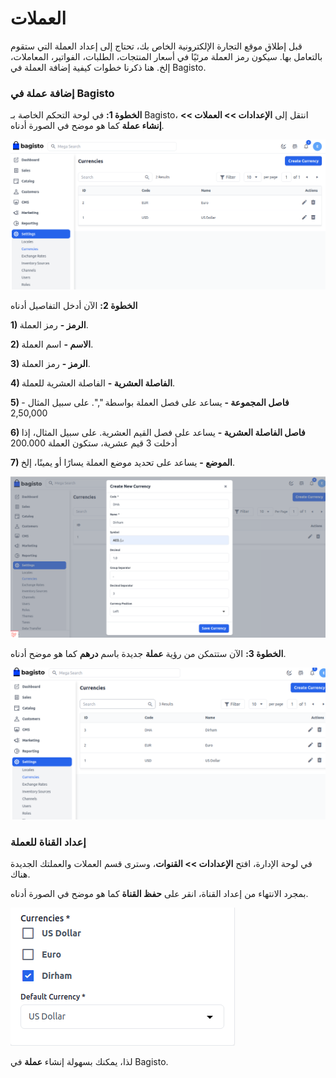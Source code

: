 # العملات

قبل إطلاق موقع التجارة الإلكترونية الخاص بك، تحتاج إلى إعداد العملة التي ستقوم بالتعامل بها. سيكون رمز العملة مرئيًا في أسعار المنتجات، الطلبات، الفواتير، المعاملات، إلخ. هنا ذكرنا خطوات كيفية إضافة العملة في Bagisto.

### إضافة عملة في Bagisto

**الخطوة 1:** في لوحة التحكم الخاصة بـ Bagisto، انتقل إلى **الإعدادات >> العملات >> إنشاء عملة** كما هو موضح في الصورة أدناه.

![Currency](../../assets/2.2.0/images/settings/createCurrency.png)

**الخطوة 2:** الآن أدخل التفاصيل أدناه

**1) الرمز -** رمز العملة.

**2) الاسم -** اسم العملة.

**3) الرمز -** رمز العملة.

**4) الفاصلة العشرية -** الفاصلة العشرية للعملة.

**5) فاصل المجموعة -** يساعد على فصل العملة بواسطة ",". على سبيل المثال - 2,50,000

**6) فاصل الفاصلة العشرية -** يساعد على فصل القيم العشرية. على سبيل المثال، إذا أدخلت 3 قيم عشرية، ستكون العملة 200.000

**7) الموضع -** يساعد على تحديد موضع العملة يسارًا أو يمينًا، إلخ.

![Save Currency](../../assets/2.2.0/images/settings/saveCurrency.png)

**الخطوة 3:** الآن ستتمكن من رؤية **عملة** جديدة باسم **درهم** كما هو موضح أدناه.

![New Currency](../../assets/2.2.0/images/settings/newCurrency.png)

### إعداد القناة للعملة

في لوحة الإدارة، افتح **الإعدادات >> القنوات**، وسترى قسم العملات والعملتك الجديدة هناك.

بمجرد الانتهاء من إعداد القناة، انقر على **حفظ القناة** كما هو موضح في الصورة أدناه.

![Currency Channel](../../assets/2.2.0/images/settings/currencyChannel.png)

لذا، يمكنك بسهولة إنشاء **عملة** في Bagisto.